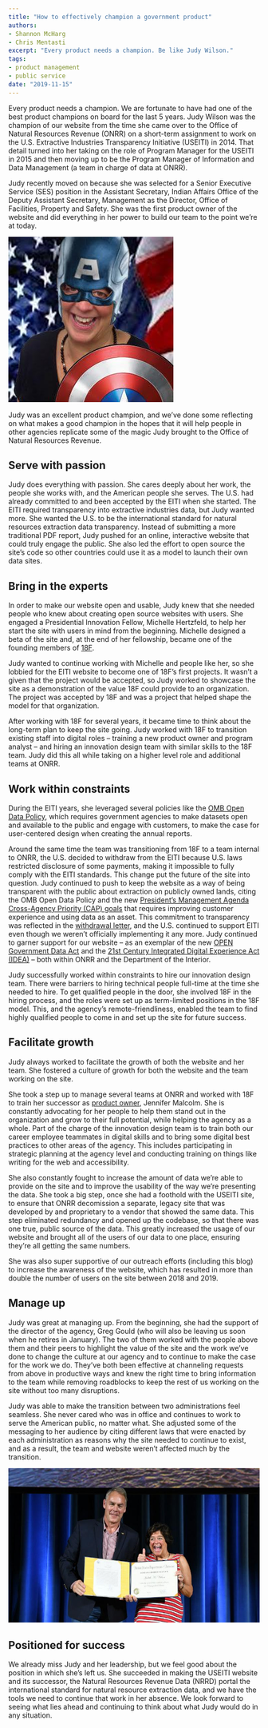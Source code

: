 ```yaml
---
title: "How to effectively champion a government product"
authors:
- Shannon McHarg
- Chris Mentasti
excerpt: "Every product needs a champion. Be like Judy Wilson."
tags:
- product management
- public service
date: "2019-11-15"
---
```


Every product needs a champion. We are fortunate to have had one of the best product champions on board for the last 5 years. Judy Wilson was the champion of our website from the time she came over to the Office of Natural Resources Revenue (ONRR) on a short-term assignment to work on the U.S. Extractive Industries Transparency Initiative (USEITI) in 2014. That detail turned into her taking on the role of Program Manager for the USEITI in 2015 and then moving up to be the Program Manager of Information and Data Management (a team in charge of data at ONRR).

Judy recently moved on because she was selected for a Senior Executive Service (SES) position in the Assistant Secretary, Indian Affairs Office of the Deputy Assistant Secretary, Management as the Director, Office of Facilities, Property and Safety. She was the first product owner of the website and did everything in her power to build our team to the point we’re at today.

![Photo of Judy Wilson dressed as a super hero](./SuperJudy.jpg)

Judy was an excellent product champion, and we’ve done some reflecting on what makes a good champion in the hopes that it will help people in other agencies replicate some of the magic Judy brought to the Office of Natural Resources Revenue.

## Serve with passion

Judy does everything with passion. She cares deeply about her work, the people she works with, and the American people she serves. The U.S. had already committed to and been accepted by the EITI when she started. The EITI required transparency into extractive industries data, but Judy wanted more. She wanted the U.S. to be the international standard for natural resources extraction data transparency. Instead of submitting a more traditional PDF report, Judy pushed for an online, interactive website that could truly engage the public. She also led the effort to open source the site’s code so other countries could use it as a model to launch their own data sites.

## Bring in the experts

In order to make our website open and usable, Judy knew that she needed people who knew about creating open source websites with users. She engaged a Presidential Innovation Fellow, Michelle Hertzfeld, to help her start the site with users in mind from the beginning. Michelle designed a beta of the site and, at the end of her fellowship, became one of the founding members of [18F](https://18f.gsa.gov/).

Judy wanted to continue working with Michelle and people like her, so she lobbied for the EITI website to become one of 18F’s first projects. It wasn’t a given that the project would be accepted, so Judy worked to showcase the site as a demonstration of the value 18F could provide to an organization. The project was accepted by 18F and was a project that helped shape the model for that organization.

After working with 18F for several years, it became time to think about the long-term plan to keep the site going. Judy worked with 18F to transition existing staff into digital roles – training a new product owner and program analyst – and hiring an innovation design team with similar skills to the 18F team. Judy did this all while taking on a higher level role and additional teams at ONRR.

## Work within constraints

During the EITI years, she leveraged several policies like the [OMB Open Data Policy](https://digital.gov/open-data-policy-m-13-13/), which requires government agencies to make datasets open and available to the public and engage with customers, to make the case for user-centered design when creating the annual reports.

Around the same time the team was transitioning from 18F to a team internal to ONRR, the U.S. decided to withdraw from the EITI because U.S. laws restricted disclosure of some payments, making it impossible to fully comply with the EITI standards. This change put the future of the site into question. Judy continued to push to keep the website as a way of being transparent with the public about extraction on publicly owned lands, citing the OMB Open Data Policy and the new [President’s Management Agenda Cross-Agency Priority (CAP) goals](https://trumpadministration.archives.performance.gov/CAP/overview/) that requires improving customer experience and using data as an asset. This commitment to transparency was reflected in the [withdrawal letter](https://eiti.org/sites/default/files/attachments/signed_eiti_withdraw_11-17.pdf), and the U.S. continued to support EITI even though we weren’t officially implementing it any more. Judy continued to garner support for our website – as an exemplar of the new [OPEN Government Data Act](https://www.congress.gov/bill/115th-congress/house-bill/4174/text) and the [21st Century Integrated Digital Experience Act (IDEA)](https://www.congress.gov/bill/115th-congress/house-bill/5759/text) – both within ONRR and the Department of the Interior.

Judy successfully worked within constraints to hire our innovation design team. There were barriers to hiring technical people full-time at the time she needed to hire. To get qualified people in the door, she involved 18F in the hiring process, and the roles were set up as term-limited positions in the 18F model. This, and the agency’s remote-friendliness, enabled the team to find highly qualified people to come in and set up the site for future success.

## Facilitate growth

Judy always worked to facilitate the growth of both the website and her team. She fostered a culture of growth for both the website and the team working on the site.

She took a step up to manage several teams at ONRR and worked with 18F to train her successor as [product owner](https://revenuedata.doi.gov/blog/becoming-a-product-manager/), Jennifer Malcolm. She is constantly advocating for her people to help them stand out in the organization and grow to their full potential, while helping the agency as a whole. Part of the charge of the innovation design team is to train both our career employee teammates in digital skills and to bring some digital best practices to other areas of the agency. This includes participating in strategic planning at the agency level and conducting training on things like writing for the web and accessibility.

She also constantly fought to increase the amount of data we’re able to provide on the site and to improve the usability of the way we’re presenting the data. She took a big step, once she had a foothold with the USEITI site, to ensure that ONRR decomission a separate, legacy site that was developed by and proprietary to a vendor that showed the same data.  This step eliminated redundancy and opened up the codebase, so that there was one true, public source of the data. This greatly increased the usage of our website and brought all of the users of our data to one place, ensuring they’re all getting the same numbers.

She was also super supportive of our outreach efforts (including this blog) to increase the awareness of the website, which has resulted in more than double the number of users on the site between 2018 and 2019.  

## Manage up

Judy was great at managing up. From the beginning, she had the support of the director of the agency, Greg Gould (who will also be leaving us soon when he retires in January). The two of them worked with the people above them and their peers to highlight the value of the site and the work we’ve done to change the culture at our agency and to continue to make the case for the work we do. They’ve both been effective at channeling requests from above in productive ways and knew the right time to bring information to the team while removing roadblocks to keep the rest of us working on the site without too many disruptions.

Judy was able to make the transition between two administrations feel seamless. She never cared who was in office and continues to work to serve the American public, no matter what. She adjusted some of the messaging to her audience by citing different laws that were enacted by each administration as reasons why the site needed to continue to exist, and as a result, the team and website weren’t affected much by the transition.

![Photo of Judy Wilson accepting an award from Department Secretary Ryan Zinke](./JudyZinke.png)

## Positioned for success

We already miss Judy and her leadership, but we feel good about the position in which she’s left us. She succeeded in making the USEITI website and its successor, the Natural Resources Revenue Data (NRRD) portal the international standard for natural resource extraction data, and we have the tools we need to continue that work in her absence. We look forward to seeing what lies ahead and continuing to think about what Judy would do in any situation.

